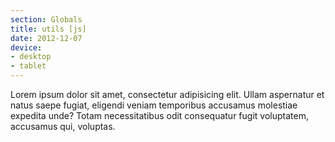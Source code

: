 ```yaml
---
section: Globals
title: utils [js]
date: 2012-12-07
device: 
- desktop 
- tablet
---
```


Lorem ipsum dolor sit amet, consectetur adipisicing elit. Ullam aspernatur et natus saepe fugiat, eligendi veniam temporibus accusamus molestiae expedita unde? Totam necessitatibus odit consequatur fugit voluptatem, accusamus qui, voluptas.

